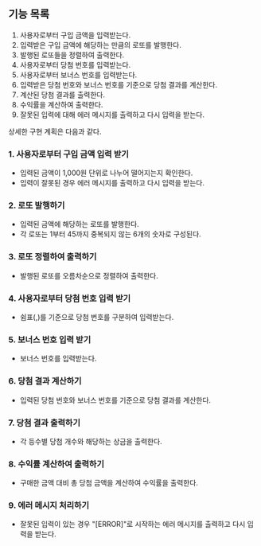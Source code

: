 ## 기능 목록

1. 사용자로부터 구입 금액을 입력받는다.
2. 입력받은 구입 금액에 해당하는 만큼의 로또를 발행한다.
3. 발행된 로또들을 정렬하여 출력한다.
4. 사용자로부터 당첨 번호를 입력받는다.
5. 사용자로부터 보너스 번호를 입력받는다.
6. 입력받은 당첨 번호와 보너스 번호를 기준으로 당첨 결과를 계산한다.
7. 계산된 당첨 결과를 출력한다.
8. 수익률을 계산하여 출력한다.
9. 잘못된 입력에 대해 에러 메시지를 출력하고 다시 입력을 받는다.

상세한 구현 계획은 다음과 같다.

### 1. 사용자로부터 구입 금액 입력 받기
- 입력된 금액이 1,000원 단위로 나누어 떨어지는지 확인한다.
- 입력이 잘못된 경우 에러 메시지를 출력하고 다시 입력을 받는다.

### 2. 로또 발행하기
- 입력된 금액에 해당하는 로또를 발행한다.
- 각 로또는 1부터 45까지 중복되지 않는 6개의 숫자로 구성된다.

### 3. 로또 정렬하여 출력하기
- 발행된 로또를 오름차순으로 정렬하여 출력한다.

### 4. 사용자로부터 당첨 번호 입력 받기
- 쉼표(,)를 기준으로 당첨 번호를 구분하여 입력받는다.

### 5. 보너스 번호 입력 받기
- 보너스 번호를 입력받는다.

### 6. 당첨 결과 계산하기
- 입력된 당첨 번호와 보너스 번호를 기준으로 당첨 결과를 계산한다.

### 7. 당첨 결과 출력하기
- 각 등수별 당첨 개수와 해당하는 상금을 출력한다.

### 8. 수익률 계산하여 출력하기
- 구매한 금액 대비 총 당첨 금액을 계산하여 수익률을 출력한다.

### 9. 에러 메시지 처리하기
- 잘못된 입력이 있는 경우 "[ERROR]"로 시작하는 에러 메시지를 출력하고 다시 입력을 받는다.